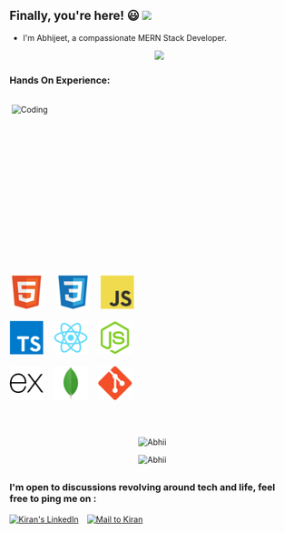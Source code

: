 ## Finally, you're here! :smiley: <img src="https://media.giphy.com/media/hvRJCLFzcasrR4ia7z/giphy.gif" width="25px">
- I'm Abhijeet, a compassionate MERN Stack Developer.
  <p align="center">
  <a href="#"><img src="https://readme-typing-svg.herokuapp.com?color=FF142E&center=true&lines=Software+Engineering;Full+Stack+Web+Developer;M-E-R-N;1000%2B+Hours+of+Coding+Experience;Data+Structures;Algorithms"></a>
</p>

<h3>Hands On Experience:</h3>
<br />
<img align = "right" src= "https://github.com/kiranjolisa/kiranjolisa/blob/main/code.gif?raw=true" width="500" height="300" alt = "Coding" />

<code><img height="60" src="https://raw.githubusercontent.com/devicons/devicon/master/icons/html5/html5-original.svg"></code>
&emsp;
<code><img height="60" src="https://raw.githubusercontent.com/devicons/devicon/master/icons/css3/css3-original.svg"></code>&emsp;
<code><img height="60" src="https://raw.githubusercontent.com/devicons/devicon/master/icons/javascript/javascript-original.svg"></code>&emsp;
<br /><br />
<code><img height="60" src="https://raw.githubusercontent.com/devicons/devicon/master/icons/typescript/typescript-original.svg"></code>&emsp;
<code><img height="60" src="https://raw.githubusercontent.com/devicons/devicon/master/icons/react/react-original.svg"></code>&emsp;
<code><img height="60" src="https://raw.githubusercontent.com/devicons/devicon/master/icons/nodejs/nodejs-original.svg"></code>&emsp;
<br /><br />
<code><img height="60" src="https://raw.githubusercontent.com/devicons/devicon/master/icons/express/express-original.svg"></code>&emsp;
<code><img height="60" src="https://raw.githubusercontent.com/devicons/devicon/master/icons/mongodb/mongodb-original.svg"></code>&emsp;
<code><img height="60" src="https://raw.githubusercontent.com/devicons/devicon/master/icons/git/git-original.svg"></code>

<br>
<br>
<p align="center"> <img src="https://github-readme-stats.vercel.app/api?username=Abhii-07&show_icons=true&count_private=true&theme=gotham" alt="Abhii" />
 </p>
<p align="center"> <img src="[![Anurag's GitHub stats](https://github-readme-stats.vercel.app/api?username=anuraghazra)](https://github.com/anuraghazra/github-readme-stats)" alt="Abhii" />
 </p>

 ## <h3>I'm open to discussions revolving around tech and life, feel free to ping me on :</h3>
  <a href="https://www.linkedin.com/in/abhijeethiwale/" target="blank"><img align="center" src="https://raw.githubusercontent.com/rahuldkjain/github-profile-readme-generator/master/src/images/icons/Social/linked-in-alt.svg" alt="Kiran's LinkedIn" height="30" width="40" /></a>
&ensp; <a href="mailto:abhijeethiwalemail@gmail.com" target="blank"><img align="center" src="https://www.pngrepo.com/png/223047/180/gmail.png" alt="Mail to Kiran" height="40" width="40" /></a>

<!--
**Abhijeet Hiwale* is a ✨ _special_ ✨ repository because its `README.md` (this file) appears on your GitHub profile.

